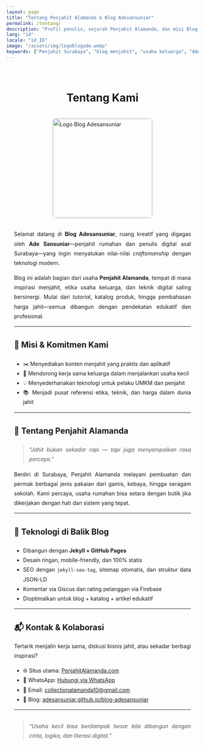 ```yaml
---
layout: page
title: "Tentang Penjahit Alamanda & Blog Adesansuniar"
permalink: /tentang/
description: "Profil penulis, sejarah Penjahit Alamanda, dan misi Blog Adesansuniar dalam menjahit dan literasi digital."
lang: "id"
locale: "id_ID"
image: "/assets/img/logoblogade.webp"
keywords: ["Penjahit Surabaya", "blog menjahit", "usaha keluarga", "Ade Sansuniar", "katalog baju", "jahitan custom"]
---
```


<main role="main" itemscope itemtype="https://schema.org/AboutPage"
      style="max-width: 960px; margin: auto; padding: 20px; line-height: 1.8; text-align: justify;">

<h1 style="text-align: center; margin-bottom: 30px;">Tentang Kami</h1>

<img src="{{ page.image | relative_url }}" 
     alt="Logo Blog Adesansuniar" 
     style="display: block; margin: auto; width: 260px; border-radius: 8px; box-shadow: 0 0 5px #ccc; margin-bottom: 30px;" />

<p>
Selamat datang di <strong>Blog Adesansuniar</strong>, ruang kreatif yang digagas oleh <strong>Ade Sansuniar</strong>—penjahit rumahan dan penulis digital asal Surabaya—yang ingin menyatukan nilai-nilai <em>craftsmanship</em> dengan teknologi modern. 
</p>

<p>
Blog ini adalah bagian dari usaha <strong>Penjahit Alamanda</strong>, tempat di mana inspirasi menjahit, etika usaha keluarga, dan teknik digital saling bersinergi. Mulai dari <em>tutorial</em>, katalog produk, hingga pembahasan harga jahit—semua dibangun dengan pendekatan edukatif dan profesional.
</p>

---

## 🎯 Misi & Komitmen Kami

- ✂️ Menyediakan konten menjahit yang praktis dan aplikatif
- 🤝 Mendorong kerja sama keluarga dalam menjalankan usaha kecil
- 💡 Menyederhanakan teknologi untuk pelaku UMKM dan penjahit
- 📚 Menjadi pusat referensi etika, teknik, dan harga dalam dunia jahit

---

## 🧵 Tentang Penjahit Alamanda

<blockquote style="font-style: italic; color: #555;">
“Jahit bukan sekadar rapi — tapi juga menyampaikan rasa percaya.”  
</blockquote>

Berdiri di Surabaya, Penjahit Alamanda melayani pembuatan dan permak berbagai jenis pakaian dari gamis, kebaya, hingga seragam sekolah. Kami percaya, usaha rumahan bisa setara dengan butik jika dikerjakan dengan hati dan sistem yang tepat.

---

## 🔧 Teknologi di Balik Blog

- Dibangun dengan **Jekyll + GitHub Pages**
- Desain ringan, mobile-friendly, dan 100% statis
- SEO dengan `jekyll-seo-tag`, sitemap otomatis, dan struktur data JSON-LD
- Komentar via Giscus dan rating pelanggan via Firebase
- Dioptimalkan untuk blog + katalog + artikel edukatif

---

## 📬 Kontak & Kolaborasi

Tertarik menjalin kerja sama, diskusi bisnis jahit, atau sekadar berbagi inspirasi?

- 🌐 Situs utama: [PenjahitAlamanda.com](https://penjahitalamanda.com)
- 💬 WhatsApp: [Hubungi via WhatsApp](https://wa.me/6288801758800)
- 📧 Email: [collectionalamanda10@gmail.com](mailto:collectionalamanda10@gmail.com)
- 📖 Blog: [adesansuniar.github.io/blog-adesansuniar](https://adesansuniar.github.io/blog-adesansuniar)

---

<blockquote style="font-style: italic; color: #555; margin-top: 30px;">
“Usaha kecil bisa berdampak besar bila dibangun dengan cinta, logika, dan literasi digital.”
</blockquote>

</main>
